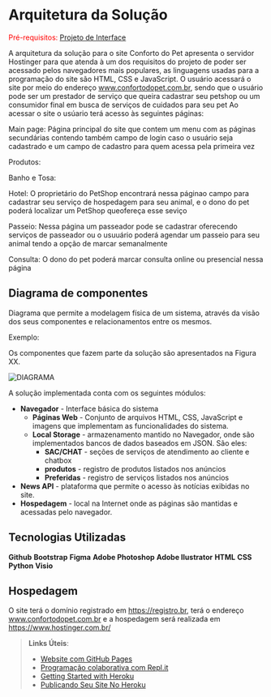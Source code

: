 # Arquitetura da Solução

<span style="color:red">Pré-requisitos: <a href="3-Projeto de Interface.md"> Projeto de Interface</a></span>


A arquitetura da solução para o site Conforto do Pet apresenta o servidor Hostinger para que atenda à um dos requisitos do projeto de poder ser acessado pelos navegadores mais populares, as linguagens usadas para a programação do site são HTML, CSS e JavaScript. 
O usuário acessará o site por meio do endereço www.confortodopet.com.br, sendo que o usuário pode ser um prestador de serviço que queira cadastrar seu petshop ou um consumidor final em busca de serviços de cuidados para seu pet
Ao acessar o site o usúario terá acesso às seguintes páginas:

Main page: Página principal do site que contem um menu com as páginas secundárias contendo também campo de login caso o usuário seja cadastrado e um campo de cadastro para quem acessa pela primeira vez

Produtos:

Banho e Tosa:

Hotel: O proprietário do PetShop encontrará nessa páginao campo para cadastrar seu serviço de hospedagem para seu animal, e o dono do pet poderá localizar um PetShop queofereça esse seviço

Passeio: Nessa página um passeador pode se cadastrar oferecendo serviços de passeador ou o usuuário poderá agendar um passeio para seu animal tendo a opção de marcar semanalmente 

Consulta: O dono do pet poderá marcar consulta online ou presencial nessa página



## Diagrama de componentes

Diagrama que permite a modelagem física de um sistema, através da visão dos seus componentes e relacionamentos entre os mesmos.

Exemplo: 

Os componentes que fazem parte da solução são apresentados na Figura XX.

![DIAGRAMA](https://user-images.githubusercontent.com/81272141/118564932-a690ca80-b747-11eb-8215-f65bcbc35b6d.png)


A solução implementada conta com os seguintes módulos:
- **Navegador** - Interface básica do sistema  
  - **Páginas Web** - Conjunto de arquivos HTML, CSS, JavaScript e imagens que implementam as funcionalidades do sistema.
   - **Local Storage** - armazenamento mantido no Navegador, onde são implementados bancos de dados baseados em JSON. São eles: 
     - **SAC/CHAT** - seções de serviços de atendimento ao cliente e chatbox 
     - **produtos** - registro de produtos listados nos anúncios
     - **Preferidas** - registro de serviços listados nos anúncios
 - **News API** - plataforma que permite o acesso às notícias exibidas no site.
 - **Hospedagem** - local na Internet onde as páginas são mantidas e acessadas pelo navegador. 


## Tecnologias Utilizadas

**Github**
**Bootstrap**
**Figma**
**Adobe Photoshop**
**Adobe Ilustrator**
**HTML**
**CSS**
**Python**
**Visio** 

## Hospedagem

O site terá o domínio registrado em https://registro.br, terá o endereço www.confortodopet.com.br e a hospedagem será realizada em https://www.hostinger.com.br/

> **Links Úteis**:
>
> - [Website com GitHub Pages](https://pages.github.com/)
> - [Programação colaborativa com Repl.it](https://repl.it/)
> - [Getting Started with Heroku](https://devcenter.heroku.com/start)
> - [Publicando Seu Site No Heroku](http://pythonclub.com.br/publicando-seu-hello-world-no-heroku.html)
